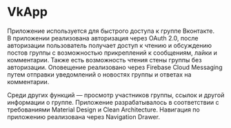# VkApp
Приложение используется для быстрого доступа к группе Вконтакте.  
В приложении реализована авторизация через OAuth 2.0, после авторизации пользователь получает доступ к чтению и обсуждению постов группы 
с возможностью прикреплений к сообщениям, лайки и комментарии. Также есть возможность чтения стены группы без авторизации. 
Оповещение реализовано через Firebase Cloud Messaging путем отправки уведомлений о новостях группы и ответах на комментарии. 

Среди других функций —  просмотр участников группы, ссылок и другой информации о группе. 
Приложение разрабатывалось в соответствии с требованиями Material Design и Clean Architecture. 
Навигация по приложению реализована через Navigation Drawer.
